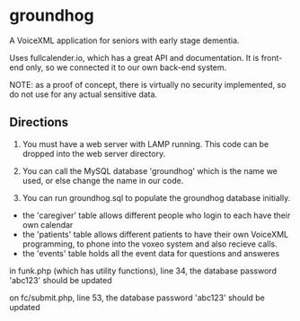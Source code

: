 # groundhog
A VoiceXML application for seniors with early stage dementia.

Uses fullcalender.io, which has a great API and documentation. It is front-end only, so we connected it to our own back-end system.

NOTE: as a proof of concept, there is virtually no security implemented, so do not use for any actual sensitive data.


## Directions ##
1) You must have a web server with LAMP running. This code can be dropped into the web server directory.

2) You can call the MySQL database 'groundhog' which is the name we used, or else change the name in our code.

3) You can run groundhog.sql to populate the groundhog database initially.
- the 'caregiver' table allows different people who login to each have their own calendar
- the 'patients' table allows different patients to have their own VoiceXML programming, to phone into the voxeo system and also recieve calls.
- the 'events' table holds all the event data for questions and answeres


in funk.php (which has utility functions), line 34, the database password 'abc123' should be updated

on fc/submit.php, line 53, the database password 'abc123' should be updated

